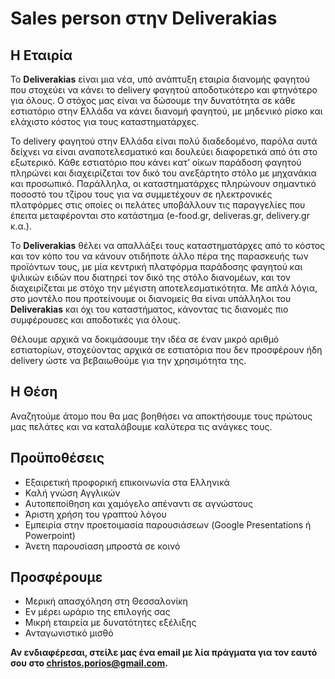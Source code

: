 # Sales person στην Deliverakias

## H Εταιρία

To **Deliverakias** είναι μια νέα, υπό ανάπτυξη εταιρία διανομής φαγητού που στοχεύει να κάνει το delivery φαγητού αποδοτικότερο και φτηνότερο για όλους. Ο στόχος μας είναι να δώσουμε την δυνατότητα σε κάθε εστιατόριο στην Ελλάδα να κάνει διανομή φαγητού, με μηδενικό ρίσκο και ελάχιστο κόστος για τους καταστηματάρχες.

Το delivery φαγητού στην Ελλάδα είναι πολύ διαδεδομένο, παρόλα αυτά δείχνει να είναι αναποτελεσματικό και δουλεύει διαφορετικά από ότι στο εξωτερικό. Κάθε εστιατόριο που κάνει κατ’ οίκων παράδοση φαγητού πληρώνει και διαχειρίζεται τον δικό του ανεξάρτητο στόλο με μηχανάκια και προσωπικό. Παράλληλα, οι καταστηματάρχες πληρώνουν σημαντικό ποσοστό του τζίρου τους για να συμμετέχουν σε ηλεκτρονικές πλατφόρμες στις οποίες οι πελάτες υποβάλλουν τις παραγγελίες που έπειτα μεταφέρονται στο κατάστημα (e-food.gr, deliveras.gr, delivery.gr κ.α.). 

Το **Deliverakias** θέλει να απαλλάξει τους καταστηματάρχες από το κόστος και τον κόπο του να κάνουν οτιδήποτε άλλο πέρα της παρασκευής των προϊόντων τους, με μία κεντρική πλατφόρμα παράδοσης φαγητού και ψιλικών ειδών που διατηρεί τον δικό της στόλο διανομέων, και τον διαχειρίζεται με στόχο την μέγιστη αποτελεσματικότητα. Με απλά λόγια, στο μοντέλο που προτείνουμε οι διανομείς θα είναι υπάλληλοι του **Deliverakias** και όχι του καταστήματος, κάνοντας τις διανομές πιο συμφέρουσες και αποδοτικές για όλους.

Θέλουμε αρχικά να δοκιμάσουμε την ιδέα σε έναν μικρό αριθμό εστιατορίων, στοχεύοντας αρχικά σε εστιατόρια που δεν προσφέρουν ήδη delivery ώστε να βεβαιωθούμε για την χρησιμότητα της.

## H Θέση
Αναζητούμε άτομο που θα μας βοηθήσει να αποκτήσουμε τους πρώτους μας πελάτες και να καταλάβουμε καλύτερα τις ανάγκες τους.

## Προϋποθέσεις
* Εξαιρετική προφορική επικοινωνία στα Ελληνικά
* Καλή γνώση Αγγλικών
* Αυτοπεποίθηση και χαμόγελο απέναντι σε αγνώστους
* Άριστη χρήση του γραπτού λόγου
* Εμπειρία στην προετοιμασία παρουσιάσεων (Google Presentations ή Powerpoint)
* Άνετη παρουσίαση μπροστά σε κοινό

## Προσφέρουμε
* Μερική απασχόληση στη Θεσσαλονίκη
* Εν μέρει ωράριο της επιλογής σας
* Μικρή εταιρεία με δυνατότητες εξέλιξης
* Ανταγωνιστικό μισθό

**Αν ενδιαφέρεσαι, στείλε μας ένα email με λία πράγματα για τον εαυτό σου στο christos.porios@gmail.com.**
